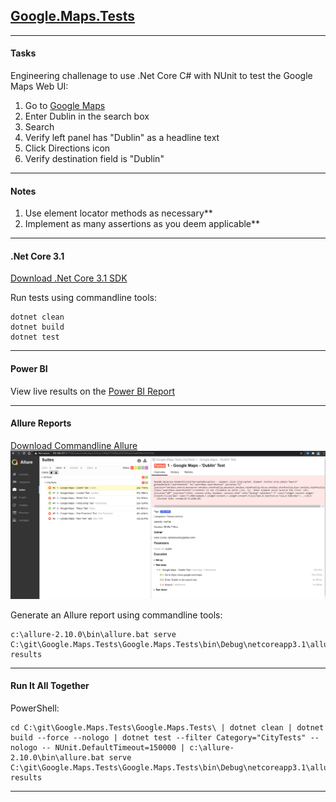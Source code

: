 ## [Google.Maps.Tests](https://www.google.com/maps)
---

#### Tasks

Engineering challenage to use .Net Core C# with NUnit to test the Google Maps Web UI:
1. Go to [Google Maps](https://www.google.com/maps)
2. Enter Dublin in the search box
3. Search
4. Verify left panel has "Dublin" as a headline text
5. Click Directions icon
6. Verify destination field is "Dublin"

---

#### Notes

1. Use element locator methods as necessary**
2. Implement as many assertions as you deem applicable**

---

#### .Net Core 3.1

[Download .Net Core 3.1 SDK](https://dotnet.microsoft.com/download/dotnet-core/3.1)

Run tests using commandline tools:
```
dotnet clean
dotnet build
dotnet test
```

---

#### Power BI

View live results on the [Power BI Report](https://app.powerbi.com/view?r=eyJrIjoiZjI5ZTkwZjQtMDIyNy00MTYwLTkzZTEtYzJjOWI5OWQxZjNkIiwidCI6Ijg2ZWI1Y2RjLTA1ZDUtNDk1Mi1iMzZkLWJjMTEwYWYxZTJlNSIsImMiOjh9)

---

#### Allure Reports

[Download Commandline Allure](https://github.com/allure-framework/allure2)
![GitHub Logo](/allure_report.png)

Generate an Allure report using commandline tools:
```
c:\allure-2.10.0\bin\allure.bat serve C:\git\Google.Maps.Tests\Google.Maps.Tests\bin\Debug\netcoreapp3.1\allure-results
```

---

#### Run It All Together

PowerShell:
```
cd C:\git\Google.Maps.Tests\Google.Maps.Tests\ | dotnet clean | dotnet build --force --nologo | dotnet test --filter Category="CityTests" --nologo -- NUnit.DefaultTimeout=150000 | c:\allure-2.10.0\bin\allure.bat serve C:\git\Google.Maps.Tests\Google.Maps.Tests\bin\Debug\netcoreapp3.1\allure-results
```

---
